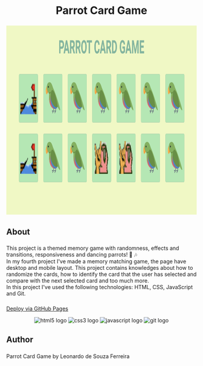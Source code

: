 <h1 align="center">Parrot Card Game</h1>

###

<div align="center">
  <img height="500" src="https://github.com/leonardodesouzaf/projeto4-parrotscardgame/blob/main/readme-image.png?raw=true"  />
</div>

###

<h2 align="left">About</h2>

###

<p align="left">This project is a themed memory game with randomness, effects and transitions, responsiveness and dancing parrots! 🦜 🎶 <br>In my fourth project I've made a memory matching game, the page have desktop and mobile layout. This project contains knowledges about how to randomize the cards, how to identify the card that the user has selected and compare with the next selected card and too much more. <br>In this project I've used the following technologies: HTML, CSS, JavaScript and Git.</p>

###

<a href="https://leonardodesouzaf.github.io/projeto4-parrotscardgame/">Deploy via GitHub Pages</a>

<div align="center">
  <img src="https://cdn.jsdelivr.net/gh/devicons/devicon/icons/html5/html5-plain-wordmark.svg" height="40" width="52" alt="html5 logo"  />
  <img src="https://cdn.jsdelivr.net/gh/devicons/devicon/icons/css3/css3-plain-wordmark.svg" height="40" width="52" alt="css3 logo"  />
  <img src="https://cdn.jsdelivr.net/gh/devicons/devicon/icons/javascript/javascript-original.svg" height="40" width="52" alt="javascript logo"  />
  <img src="https://cdn.jsdelivr.net/gh/devicons/devicon/icons/git/git-plain-wordmark.svg" height="40" width="52" alt="git logo"  />
</div>

###

<h2 align="left">Author</h2>

###

<p align="left">Parrot Card Game by Leonardo de Souza Ferreira</p>

###

